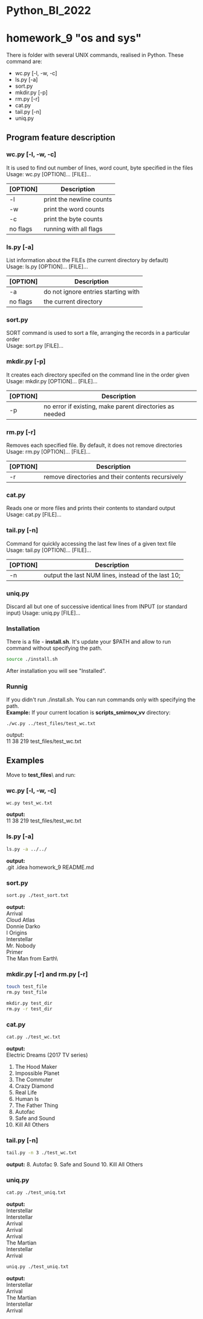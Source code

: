# Python_BI_2022
# homework_9 "os and sys"

There is folder with several UNIX commands, realised in Python.
These command are:
* wc.py [-l, -w, -c] 
* ls.py [-a]
* sort.py
* mkdir.py [-p]
* rm.py [-r]
* cat.py
* tail.py [-n]
* uniq.py

## Program feature description
### wc.py [-l, -w, -c]
It is used to find out number of lines, word count, byte specified in the files\
Usage: wc.py [OPTION]... [FILE]...

| [OPTION] | Description              |
|----------|--------------------------|
| -l       | print the newline counts |
| -w       | print the word counts    |
| -c       | print the byte counts    |
| no flags | running with all flags   |

### ls.py [-a]
List information about the FILEs (the current directory by default)\
Usage: ls.py [OPTION]... [FILE]...

| [OPTION] | Description                         |
|----------|-------------------------------------|
| -a       | do not ignore entries starting with |
| no flags | the current directory               |

### sort.py
SORT command is used to sort a file, arranging the records in a particular order\
Usage: sort.py [FILE]...

### mkdir.py [-p]
It creates each directory specifed on the command line in the order given\
Usage: mkdir.py [OPTION]... [FILE]...

| [OPTION] | Description                                             |
|----------|---------------------------------------------------------|
| -p       | no error if existing, make parent directories as needed |

### rm.py [-r]
Removes each specified file. By default, it does not remove directories\
Usage: rm.py [OPTION]... [FILE]...

| [OPTION] | Description                                       |
|----------|---------------------------------------------------|
| -r       | remove directories and their contents recursively |

### cat.py
Reads one or more files and prints their contents to standard output\
Usage: cat.py [FILE]...

### tail.py [-n]
Command for quickly accessing the last few lines of a given text file\
Usage: tail.py [OPTION]... [FILE]...

| [OPTION] | Description                                        |
|----------|----------------------------------------------------|
| -n       | output the last NUM lines, instead of the last 10; |

### uniq.py
Discard all but one of successive identical lines from INPUT (or standard input)
Usage: uniq.py [FILE]...

### Installation
There is a file - **install.sh**. It's update your $PATH and allow to run command without specifying the path.

```bash
source ./install.sh
```
After installation you will see "Installed".

### Runnig
If you didn't run ./install.sh. You can run commands only with specifying the path. \
**Example:** If your current location is **scripts_smirnov_vv** directory:
```
./wc.py ../test_files/test_wc.txt
```
output: \
11 38 219 test_files/test_wc.txt

## Examples 
Move to **test_files**\ and run:
### wc.py [-l, -w, -c]
```
wc.py test_wc.txt
```
**output:**\
11 38 219 test_files/test_wc.txt

### ls.py [-a]
```bash
ls.py -a ../../
```
**output:**\
.git  .idea  homework_9  README.md

### sort.py
```bash
sort.py ./test_sort.txt
```
**output:**\
Arrival\
Cloud Atlas\
Donnie Darko\
I Origins\
Interstellar\
Mr. Nobody\
Primer\
The Man from Earth\

### mkdir.py [-r]  and rm.py [-r]
```bash
touch test_file
rm.py test_file
```

```bash
mkdir.py test_dir
rm.py -r test_dir
```
### cat.py
```bash
cat.py ./test_wc.txt
```
**output:**\
Electric Dreams (2017 TV series)
1.  The Hood Maker
2.  Impossible Planet
3.  The Commuter
4.  Crazy Diamond
5.  Real Life
6.  Human Is
7.  The Father Thing
8.  Autofac
9.  Safe and Sound
10. Kill All Others

### tail.py [-n]
```bash
tail.py -n 3 ./test_wc.txt
```
**output:**
8.  Autofac
9.  Safe and Sound
10. Kill All Others

### uniq.py
```bash
cat.py ./test_uniq.txt
```
**output:**\
Interstellar\
Interstellar\
Arrival\
Arrival\
Arrival\
The Martian\
Interstellar\
Arrival

```bash
uniq.py ./test_uniq.txt
```
**output:**\
Interstellar\
Arrival\
The Martian\
Interstellar\
Arrival
